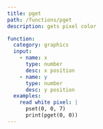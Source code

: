 ```yaml
---
title: pget
path: /functions/pget
description: gets pixel color

function:
  category: graphics
  input:
    - name: x
      type: number
      desc: x position
    - name: y
      type: number
      desc: y position
  examples:
    read white pixel: |
      pset(0, 0, 7)
      print(pget(0, 0))
---
```

